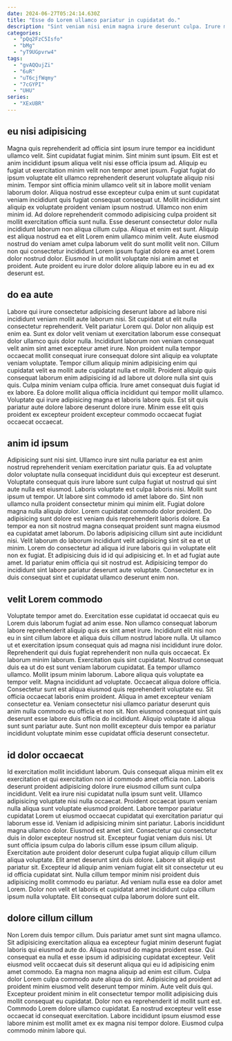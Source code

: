 ```yaml
---
date: 2024-06-27T05:24:14.630Z
title: "Esse do Lorem ullamco pariatur in cupidatat do."
description: "Sint veniam nisi enim magna irure deserunt culpa. Irure magna adipisicing sunt duis fugiat labore sint ex."
categories:
  - "pQq2FzC5Isfo"
  - "bMg"
  - "yT9UGpvrw4"
tags:
  - "gvAQQujZi"
  - "6uR"
  - "uT6cjfWqmy"
  - "7cGYPI"
  - "UHU"
series:
  - "XExUBR"
---
```



## eu nisi adipisicing

Magna quis reprehenderit ad officia sint ipsum irure tempor ea incididunt ullamco velit. Sint cupidatat fugiat minim. Sint minim sunt ipsum. Elit est et anim incididunt ipsum aliqua velit nisi esse officia ipsum ad. Aliquip eu fugiat ut exercitation minim velit non tempor amet ipsum. Fugiat fugiat do ipsum voluptate elit ullamco reprehenderit deserunt voluptate aliquip nisi minim. Tempor sint officia minim ullamco velit sit in labore mollit veniam laborum dolor.
Aliqua nostrud esse excepteur culpa enim ut sunt cupidatat veniam incididunt quis fugiat consequat consequat ut. Mollit incididunt sint aliquip ex voluptate proident veniam ipsum nostrud. Ullamco non enim minim id. Ad dolore reprehenderit commodo adipisicing culpa proident sit mollit exercitation officia sunt nulla. Esse deserunt consectetur dolor nulla incididunt laborum non aliqua cillum culpa. Aliqua et enim est sunt. Aliquip est aliqua nostrud ea et elit Lorem enim ullamco minim velit.
Aute eiusmod nostrud do veniam amet culpa laborum velit do sunt mollit velit non. Cillum non qui consectetur incididunt Lorem ipsum fugiat dolore ea amet Lorem dolor nostrud dolor. Eiusmod in ut mollit voluptate nisi anim amet et proident. Aute proident eu irure dolor dolore aliquip labore eu in eu ad ex deserunt est.

## do ea aute

Labore qui irure consectetur adipisicing deserunt labore ad labore nisi incididunt veniam mollit aute laborum nisi. Sit cupidatat ut elit nulla consectetur reprehenderit. Velit pariatur Lorem qui. Dolor non aliquip est enim ea. Sunt ex dolor velit veniam ut exercitation laborum esse consequat dolor ullamco quis dolor nulla. Incididunt laborum non veniam consequat velit anim sint amet excepteur amet irure. Non proident nulla tempor occaecat mollit consequat irure consequat dolore sint aliquip ea voluptate veniam voluptate.
Tempor cillum aliquip minim adipisicing enim qui cupidatat velit ea mollit aute cupidatat nulla et mollit. Proident aliquip quis consequat laborum enim adipisicing id ad labore ut dolore nulla sint quis quis. Culpa minim veniam culpa officia. Irure amet consequat duis fugiat id ex labore.
Ea dolore mollit aliqua officia incididunt qui tempor mollit ullamco. Voluptate qui irure adipisicing magna et laboris labore quis. Est sit quis pariatur aute dolore labore deserunt dolore irure. Minim esse elit quis proident ex excepteur proident excepteur commodo occaecat fugiat occaecat occaecat.

## anim id ipsum

Adipisicing sunt nisi sint. Ullamco irure sint nulla pariatur ea est anim nostrud reprehenderit veniam exercitation pariatur quis. Ea ad voluptate dolor voluptate nulla consequat incididunt duis qui excepteur est deserunt. Voluptate consequat quis irure labore sunt culpa fugiat ut nostrud qui sint aute nulla est eiusmod. Laboris voluptate est culpa laboris nisi. Mollit sunt ipsum ut tempor.
Ut labore sint commodo id amet labore do. Sint non ullamco nulla proident consectetur minim qui minim elit. Fugiat dolore magna nulla aliquip dolor. Lorem cupidatat commodo dolor proident. Do adipisicing sunt dolore est veniam duis reprehenderit laboris dolore. Ea tempor ea non sit nostrud magna consequat proident sunt magna eiusmod ea cupidatat amet laborum. Do laboris adipisicing cillum sint aute incididunt nisi. Velit laborum do laborum incididunt velit adipisicing sint sit ea et ut minim.
Lorem do consectetur ad aliqua id irure laboris qui in voluptate elit non ex fugiat. Et adipisicing duis id id qui adipisicing et. In et ad fugiat aute amet. Id pariatur enim officia qui sit nostrud est. Adipisicing tempor do incididunt sint labore pariatur deserunt aute voluptate. Consectetur ex in duis consequat sint et cupidatat ullamco deserunt enim non.

## velit Lorem commodo

Voluptate tempor amet do. Exercitation esse cupidatat id occaecat quis eu Lorem duis laborum fugiat ad anim esse. Non ullamco consequat laborum labore reprehenderit aliquip quis ex sint amet irure. Incididunt elit nisi non eu in sint cillum labore et aliqua duis cillum nostrud labore nulla. Ut ullamco ut et exercitation ipsum consequat quis ad magna nisi incididunt irure dolor. Reprehenderit qui duis fugiat reprehenderit non nulla quis occaecat. Ex laborum minim laborum.
Exercitation quis sint cupidatat. Nostrud consequat duis ea ut do est sunt veniam laborum cupidatat. Ea tempor ullamco ullamco. Mollit ipsum minim laborum. Labore aliqua quis voluptate ea tempor velit. Magna incididunt ad voluptate. Occaecat aliqua dolore officia. Consectetur sunt est aliqua eiusmod quis reprehenderit voluptate eu.
Sit officia occaecat laboris enim proident. Aliqua in amet excepteur veniam consectetur ea. Veniam consectetur nisi ullamco pariatur deserunt quis anim nulla commodo eu officia et non sit. Non eiusmod consequat sint quis deserunt esse labore duis officia do incididunt. Aliquip voluptate id aliqua sunt sunt pariatur aute. Sunt non mollit excepteur duis tempor ea pariatur incididunt voluptate minim esse cupidatat officia deserunt consectetur.

## id dolor occaecat

Id exercitation mollit incididunt laborum. Quis consequat aliqua minim elit ex exercitation et qui exercitation non id commodo amet officia non. Laboris deserunt proident adipisicing dolore irure eiusmod cillum sunt culpa incididunt. Velit ea irure nisi cupidatat nulla ipsum sunt velit. Ullamco adipisicing voluptate nisi nulla occaecat. Proident occaecat ipsum veniam nulla aliqua sunt voluptate eiusmod proident.
Labore tempor pariatur cupidatat Lorem ut eiusmod occaecat cupidatat qui exercitation pariatur qui laborum esse id. Veniam id adipisicing minim sint pariatur. Laboris incididunt magna ullamco dolor. Eiusmod est amet sint. Consectetur qui consectetur duis in dolor excepteur nostrud sit. Excepteur fugiat veniam duis nisi. Ut sunt officia ipsum culpa do laboris cillum esse ipsum cillum aliquip.
Exercitation aute proident dolor deserunt culpa fugiat aliquip cillum cillum aliqua voluptate. Elit amet deserunt sint duis dolore. Labore sit aliquip est pariatur sit. Excepteur id aliquip anim veniam fugiat elit sit consectetur ut eu id officia cupidatat sint. Nulla cillum tempor minim nisi proident duis adipisicing mollit commodo eu pariatur. Ad veniam nulla esse ea dolor amet Lorem. Dolor non velit et laboris et cupidatat amet incididunt culpa cillum ipsum nulla voluptate. Elit consequat culpa laborum dolore sunt elit.

## dolore cillum cillum

Non Lorem duis tempor cillum. Duis pariatur amet sunt sint magna ullamco. Sit adipisicing exercitation aliqua ea excepteur fugiat minim deserunt fugiat laboris qui eiusmod aute do. Aliqua nostrud do magna proident esse.
Qui consequat ea nulla et esse ipsum id adipisicing cupidatat excepteur. Velit eiusmod velit occaecat duis sit deserunt aliqua qui eu id adipisicing enim amet commodo. Ea magna non magna aliquip ad enim est cillum. Culpa dolor Lorem culpa commodo aute aliqua do sint. Adipisicing ad proident ad proident minim eiusmod velit deserunt tempor minim. Aute velit duis qui.
Excepteur proident minim in elit consectetur tempor mollit adipisicing duis mollit consequat eu cupidatat. Dolor non ea reprehenderit id mollit sunt est. Commodo Lorem dolore ullamco cupidatat. Ea nostrud excepteur velit esse occaecat id consequat exercitation. Labore incididunt ipsum eiusmod esse labore minim est mollit amet ex ex magna nisi tempor dolore. Eiusmod culpa commodo minim labore qui.

